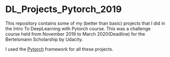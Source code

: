 # DL_Projects_Pytorch_2019

This repository contains some of my (better than basic) projects that I did in the Intro To DeepLearning with Pytorch course.
This was a challenge course held from November 2019 to March 2020(Deadline) for the Bertelsmann Scholarship by Udacity.

I used the [Pytorch](https://pytorch.org/) framework for all these projects.
